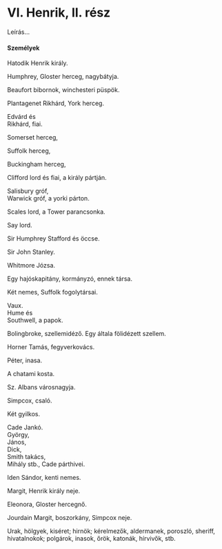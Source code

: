 <!-- ======================================================================
--- Search engine
title:          VI. Henrik, II. rész
keywords:       VI. Henrik, rész, királydráma
description:    William Shakespeare: VI. Henrik, II. rész.
--- Menu system
order:          70
text:           VI. Henrik, II. rész
hidden:         false
umbel:          false
--- Page properties
id:             /histories/henry-vi-part-ii
document:       
layout:         layout-2-left
$-left:         play-list
searchable:     true
======================================================================= -->

# VI. Henrik, II. rész

Leírás...

#### Személyek

Hatodik Henrik király.

Humphrey, Gloster herceg, nagybátyja.

Beaufort bibornok, winchesteri püspök.

Plantagenet Rikhárd, York herceg.

Edvárd és  
Rikhárd, fiai.

Somerset herceg,

Suffolk herceg,

Buckingham herceg,

Clifford lord és fiai, a király pártján.

Salisbury gróf,  
Warwick gróf, a yorki párton.

Scales lord, a Tower parancsonka.

Say lord.

Sir Humphrey Stafford és öccse.

Sir John Stanley.

Whitmore Józsa.

Egy hajóskapitány, kormányzó, ennek társa.

Két nemes, Suffolk fogolytársai.

Vaux.  
Hume és  
Southwell, a papok.

Bolingbroke, szellemidéző. Egy általa fölidézett szellem.

Horner Tamás, fegyverkovács.

Péter, inasa.

A chatami kosta.

Sz. Albans városnagyja.

Simpcox, csaló.

Két gyilkos.

Cade Jankó.  
György,  
János,  
Dick,  
Smith takács,  
Mihály stb., Cade párthivei.

Iden Sándor, kenti nemes.

Margit, Henrik király neje.

Eleonora, Gloster hercegnő.

Jourdain Margit, boszorkány, Simpcox neje.

Urak, hölgyek, kiséret; hirnök; kérelmezők, aldermanek, poroszló,
sheriff, hivatalnokok; polgárok, inasok, őrök, katonák, hírvivők, stb.
